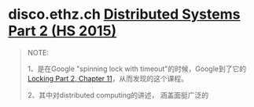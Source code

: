 # disco.ethz.ch [Distributed Systems Part 2 (HS 2015)](https://disco.ethz.ch/courses/hs15/distsys/)

> NOTE: 
>
> 1、是在Google "spinning lock with timeout"的时候，Google到了它的[Locking Part 2, Chapter 11](https://disco.ethz.ch/courses/hs15/distsys/lecture/chapter11.pdf)，从而发现的这个课程。
>
> 2、其中对distributed computing的讲述， 涵盖面挺广泛的